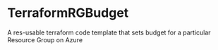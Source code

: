 # TerraformRGBudget
A res-usable terraform code template that sets budget for a particular Resource Group on Azure
